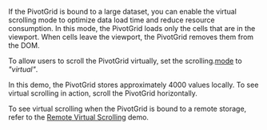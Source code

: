 If the PivotGrid is bound to a large dataset, you can enable the virtual scrolling mode to optimize data load time and reduce resource consumption. In this mode, the PivotGrid loads only the cells that are in the viewport. When cells leave the viewport, the PivotGrid removes them from the DOM.

To allow users to scroll the PivotGrid virtually, set the scrolling.[mode](/Documentation/ApiReference/UI_Components/dxPivotGrid/Configuration/scrolling/#mode) to _"virtual"_.

In this demo, the PivotGrid stores approximately 4000 values locally. To see virtual scrolling in action, scroll the PivotGrid horizontally.

To see virtual scrolling when the PivotGrid is bound to a remote storage, refer to the [Remote Virtual Scrolling](https://js.devexpress.com/Demos/WidgetsGallery/Demo/PivotGrid/RemoteVirtualScrolling) demo.